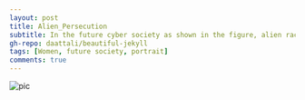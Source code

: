 ```yaml
---
layout: post
title: Alien_Persecution
subtitle: In the future cyber society as shown in the figure, alien races are constantly suppressed, and the women among them live a hard life. They continue to seek light and hope.
gh-repo: daattali/beautiful-jekyll
tags: [Women, future society, portrait]
comments: true
---
```


![pic](https://jinan789.github.io/assets/img/5.png)
